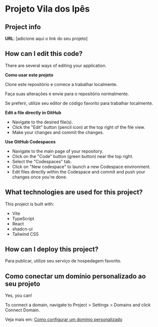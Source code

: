 # Projeto Vila dos Ipês

## Project info

**URL**: [adicione aqui o link do seu projeto]

## How can I edit this code?

There are several ways of editing your application.

**Como usar este projeto**

Clone este repositório e comece a trabalhar localmente.

Faça suas alterações e envie para o repositório normalmente.

Se preferir, utilize seu editor de código favorito para trabalhar localmente.

**Edit a file directly in GitHub**

- Navigate to the desired file(s).
- Click the "Edit" button (pencil icon) at the top right of the file view.
- Make your changes and commit the changes.

**Use GitHub Codespaces**

- Navigate to the main page of your repository.
- Click on the "Code" button (green button) near the top right.
- Select the "Codespaces" tab.
- Click on "New codespace" to launch a new Codespace environment.
- Edit files directly within the Codespace and commit and push your changes once you're done.

## What technologies are used for this project?

This project is built with:

- Vite
- TypeScript
- React
- shadcn-ui
- Tailwind CSS

## How can I deploy this project?

Para publicar, utilize seu serviço de hospedagem favorito.

## Como conectar um domínio personalizado ao seu projeto

Yes, you can!

To connect a domain, navigate to Project > Settings > Domains and click Connect Domain.

Veja mais em: [Como configurar um domínio personalizado](#)

